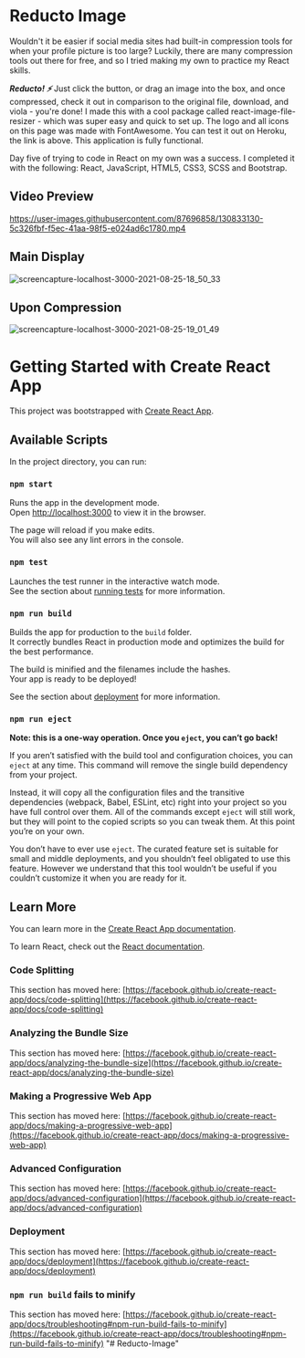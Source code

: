 # Reducto Image
Wouldn't it be easier if social media sites had built-in compression tools for when your profile picture is too large? Luckily, there are many compression tools out there for free, and so I tried making my own to practice my React skills. 

**_Reducto! ⚡_** Just click the button, or drag an image into the box, and once compressed, check it out in comparison to the original file, download, and viola - you're done! I made this with a cool package called react-image-file-resizer - which was super easy and quick to set up. The logo and all icons on this page was made with FontAwesome. You can test it out on Heroku, the link is above. This application is fully functional. 

Day five of trying to code in React on my own was a success. I completed it with the following: React, JavaScript, HTML5, CSS3, SCSS and Bootstrap.

## Video Preview
https://user-images.githubusercontent.com/87696858/130833130-5c326fbf-f5ec-41aa-98f5-e024ad6c1780.mp4

## Main Display
![screencapture-localhost-3000-2021-08-25-18_50_33](https://user-images.githubusercontent.com/87696858/130832515-bac63c37-4795-4a25-8287-61d5435012d3.png)

## Upon Compression
![screencapture-localhost-3000-2021-08-25-19_01_49](https://user-images.githubusercontent.com/87696858/130834045-009f2d0b-de9c-4294-adbe-02a388cadfa5.png)

# Getting Started with Create React App

This project was bootstrapped with [Create React App](https://github.com/facebook/create-react-app).

## Available Scripts

In the project directory, you can run:

### `npm start`

Runs the app in the development mode.\
Open [http://localhost:3000](http://localhost:3000) to view it in the browser.

The page will reload if you make edits.\
You will also see any lint errors in the console.

### `npm test`

Launches the test runner in the interactive watch mode.\
See the section about [running tests](https://facebook.github.io/create-react-app/docs/running-tests) for more information.

### `npm run build`

Builds the app for production to the `build` folder.\
It correctly bundles React in production mode and optimizes the build for the best performance.

The build is minified and the filenames include the hashes.\
Your app is ready to be deployed!

See the section about [deployment](https://facebook.github.io/create-react-app/docs/deployment) for more information.

### `npm run eject`

**Note: this is a one-way operation. Once you `eject`, you can’t go back!**

If you aren’t satisfied with the build tool and configuration choices, you can `eject` at any time. This command will remove the single build dependency from your project.

Instead, it will copy all the configuration files and the transitive dependencies (webpack, Babel, ESLint, etc) right into your project so you have full control over them. All of the commands except `eject` will still work, but they will point to the copied scripts so you can tweak them. At this point you’re on your own.

You don’t have to ever use `eject`. The curated feature set is suitable for small and middle deployments, and you shouldn’t feel obligated to use this feature. However we understand that this tool wouldn’t be useful if you couldn’t customize it when you are ready for it.

## Learn More

You can learn more in the [Create React App documentation](https://facebook.github.io/create-react-app/docs/getting-started).

To learn React, check out the [React documentation](https://reactjs.org/).

### Code Splitting

This section has moved here: [https://facebook.github.io/create-react-app/docs/code-splitting](https://facebook.github.io/create-react-app/docs/code-splitting)

### Analyzing the Bundle Size

This section has moved here: [https://facebook.github.io/create-react-app/docs/analyzing-the-bundle-size](https://facebook.github.io/create-react-app/docs/analyzing-the-bundle-size)

### Making a Progressive Web App

This section has moved here: [https://facebook.github.io/create-react-app/docs/making-a-progressive-web-app](https://facebook.github.io/create-react-app/docs/making-a-progressive-web-app)

### Advanced Configuration

This section has moved here: [https://facebook.github.io/create-react-app/docs/advanced-configuration](https://facebook.github.io/create-react-app/docs/advanced-configuration)

### Deployment

This section has moved here: [https://facebook.github.io/create-react-app/docs/deployment](https://facebook.github.io/create-react-app/docs/deployment)

### `npm run build` fails to minify

This section has moved here: [https://facebook.github.io/create-react-app/docs/troubleshooting#npm-run-build-fails-to-minify](https://facebook.github.io/create-react-app/docs/troubleshooting#npm-run-build-fails-to-minify)
"# Reducto-Image" 
